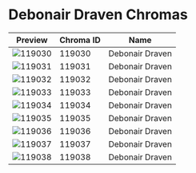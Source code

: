 # Debonair Draven Chromas



| Preview | Chroma ID | Name |
|---------|-----------|------|
| ![119030](https://raw.communitydragon.org/latest/plugins/rcp-be-lol-game-data/global/default/v1/champion-chroma-images/119/119030.png) | 119030 | Debonair Draven |
| ![119031](https://raw.communitydragon.org/latest/plugins/rcp-be-lol-game-data/global/default/v1/champion-chroma-images/119/119031.png) | 119031 | Debonair Draven |
| ![119032](https://raw.communitydragon.org/latest/plugins/rcp-be-lol-game-data/global/default/v1/champion-chroma-images/119/119032.png) | 119032 | Debonair Draven |
| ![119033](https://raw.communitydragon.org/latest/plugins/rcp-be-lol-game-data/global/default/v1/champion-chroma-images/119/119033.png) | 119033 | Debonair Draven |
| ![119034](https://raw.communitydragon.org/latest/plugins/rcp-be-lol-game-data/global/default/v1/champion-chroma-images/119/119034.png) | 119034 | Debonair Draven |
| ![119035](https://raw.communitydragon.org/latest/plugins/rcp-be-lol-game-data/global/default/v1/champion-chroma-images/119/119035.png) | 119035 | Debonair Draven |
| ![119036](https://raw.communitydragon.org/latest/plugins/rcp-be-lol-game-data/global/default/v1/champion-chroma-images/119/119036.png) | 119036 | Debonair Draven |
| ![119037](https://raw.communitydragon.org/latest/plugins/rcp-be-lol-game-data/global/default/v1/champion-chroma-images/119/119037.png) | 119037 | Debonair Draven |
| ![119038](https://raw.communitydragon.org/latest/plugins/rcp-be-lol-game-data/global/default/v1/champion-chroma-images/119/119038.png) | 119038 | Debonair Draven |